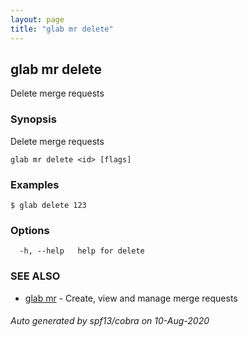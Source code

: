 ```yaml
---
layout: page
title: "glab mr delete"
---
```

## glab mr delete

Delete merge requests

### Synopsis

Delete merge requests

```
glab mr delete <id> [flags]
```

### Examples

```
$ glab delete 123
```

### Options

```
  -h, --help   help for delete
```

### SEE ALSO

* [glab mr](/glab_mr/)	 - Create, view and manage merge requests

###### Auto generated by spf13/cobra on 10-Aug-2020
